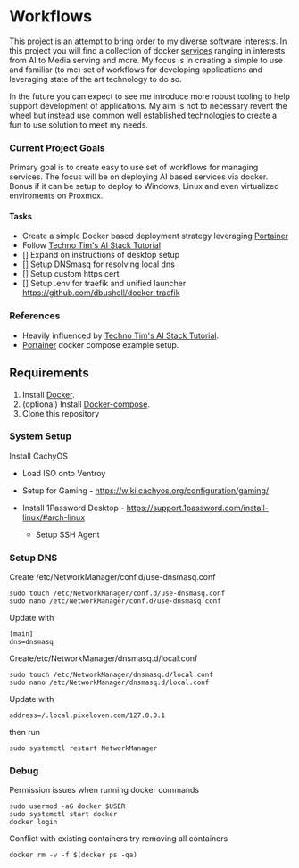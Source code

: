 # Workflows

This project is an attempt to bring order to my diverse software interests. In this project you will find a collection of docker [services](./services/README.md) ranging in interests from AI to Media serving and more. My focus is in creating a simple to use and familiar (to me) set of workflows for developing applications and leveraging state of the art technology to do so. 

In the future you can expect to see me introduce more robust tooling to help support development of applications. My aim is not to necessary revent the wheel but instead use common well established technologies to create a fun to use solution to meet my needs. 

### Current Project Goals
Primary goal is to create easy to use set of workflows for managing services. The focus will be on deploying AI based services via docker. Bonus if it can be setup to deploy to Windows, Linux and even virtualized enviroments on Proxmox.

#### Tasks
- Create a simple Docker based deployment strategy leveraging [Portainer](https://github.com/portainer/portainer-compose)
- Follow [Techno Tim's AI Stack Tutorial](https://technotim.live/posts/ai-stack-tutorial/)
- [] Expand on instructions of desktop setup
- [] Setup DNSmasq for resolving local dns
- [] Setup custom https cert
- [] Setup .env for traefik and unified launcher https://github.com/dbushell/docker-traefik

### References
- Heavily influenced by [Techno Tim's AI Stack Tutorial](https://technotim.live/posts/ai-stack-tutorial/).
- [Portainer](https://github.com/portainer/portainer-compose) docker compose example setup.

## Requirements

1. Install [Docker](http://docker.io).
2. (optional) Install [Docker-compose](http://docs.docker.com/compose/install/).
3. Clone this repository

### System Setup

Install CachyOS 
- Load ISO onto Ventroy 
- Setup for Gaming - https://wiki.cachyos.org/configuration/gaming/

- Install 1Password Desktop - https://support.1password.com/install-linux/#arch-linux
    - Setup SSH Agent

### Setup DNS
Create /etc/NetworkManager/conf.d/use-dnsmasq.conf
``` 
sudo touch /etc/NetworkManager/conf.d/use-dnsmasq.conf
sudo nano /etc/NetworkManager/conf.d/use-dnsmasq.conf
```
Update with
```
[main]
dns=dnsmasq
```
Create/etc/NetworkManager/dnsmasq.d/local.conf
``` 
sudo touch /etc/NetworkManager/dnsmasq.d/local.conf
sudo nano /etc/NetworkManager/dnsmasq.d/local.conf
```
Update with
```
address=/.local.pixeloven.com/127.0.0.1
```

then run
```
sudo systemctl restart NetworkManager
```

### Debug
Permission issues when running docker commands
```
sudo usermod -aG docker $USER
sudo systemctl start docker
docker login
```
Conflict with existing containers try removing all containers
```
docker rm -v -f $(docker ps -qa)
```